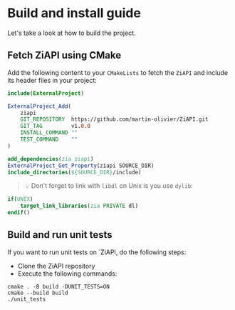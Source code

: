 # Build and install guide

Let's take a look at how to build the project.

## Fetch ZiAPI using CMake

Add the following content to your `CMakeLists` to fetch the `ZiAPI` and include its header files in your project:
```cmake
include(ExternalProject)

ExternalProject_Add(
    ziapi
    GIT_REPOSITORY  https://github.com/martin-olivier/ZiAPI.git
    GIT_TAG         v1.0.0
    INSTALL_COMMAND ""
    TEST_COMMAND    ""
)

add_dependencies(zia ziapi)
ExternalProject_Get_Property(ziapi SOURCE_DIR)
include_directories(${SOURCE_DIR}/include)
```

> :bulb: Don't forget to link with `libdl` on Unix is you use `dylib`:
```cmake
if(UNIX)
    target_link_libraries(zia PRIVATE dl)
endif()
```

## Build and run unit tests

If you want to run unit tests on `ZiAPI, do the following steps:
- Clone the ZiAPI repository
- Execute the following commands:
```
cmake . -B build -DUNIT_TESTS=ON
cmake --build build
./unit_tests
```
